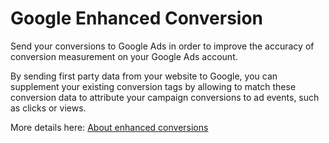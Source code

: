 # Google Enhanced Conversion

Send your conversions to Google Ads in order to improve the accuracy of conversion measurement on your Google Ads account.

By sending first party data from your website to Google, you can supplement your existing conversion tags by allowing to match these conversion data to attribute your campaign conversions to ad events, such as clicks or views.

More details here: [About enhanced conversions](https://support.google.com/google-ads/answer/9888656)





